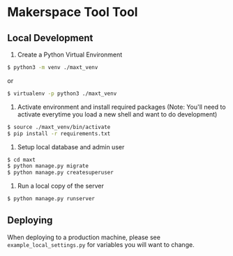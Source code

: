 # Makerspace Tool Tool

## Local Development
1. Create a Python Virtual Environment
```bash
$ python3 -m venv ./maxt_venv
```

or

```bash
$ virtualenv -p python3 ./maxt_venv
```

1. Activate environment and install required packages
(Note: You'll need to activate everytime you load a new shell and want to do development)
```bash
$ source ./maxt_venv/bin/activate
$ pip install -r requirements.txt
```

1. Setup local database and admin user
```bash
$ cd maxt
$ python manage.py migrate
$ python manage.py createsuperuser
```

1. Run a local copy of the server
```bash
$ python manage.py runserver
```

## Deploying
When deploying to a production machine, please see `example_local_settings.py` for variables you will want to change.
